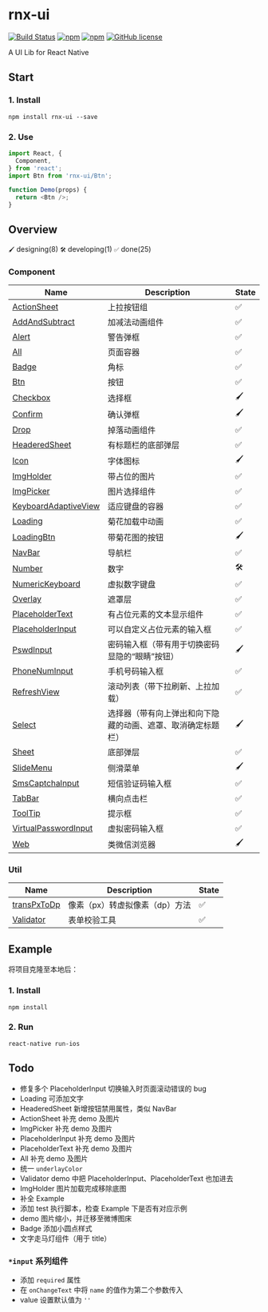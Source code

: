 # rnx-ui

[![Build Status](https://travis-ci.org/dragonwong/rnx-ui.svg?branch=master)](https://travis-ci.org/dragonwong/rnx-ui)
[![npm](https://img.shields.io/npm/v/rnx-ui.svg?maxAge=60)](https://www.npmjs.com/package/rnx-ui)
[![npm](https://img.shields.io/npm/dt/rnx-ui.svg?maxAge=60)](https://www.npmjs.com/package/rnx-ui)
[![GitHub license](https://img.shields.io/badge/license-MIT-blue.svg)](https://raw.githubusercontent.com/dragonwong/rnx-ui/master/LICENSE)

A UI Lib for React Native

## Start

### 1. Install

```
npm install rnx-ui --save
```

### 2. Use

```js
import React, {
  Component,
} from 'react';
import Btn from 'rnx-ui/Btn';

function Demo(props) {
  return <Btn />;
}
```

## Overview

`🖌` designing(8) `🛠` developing(1) `✅` done(25)

### Component

Name       | Description | State
---------- | ----------- | -----
[ActionSheet](https://github.com/dragonwong/rnx-ui/tree/master/ActionSheet)     | 上拉按钮组 | ✅
[AddAndSubtract](https://github.com/dragonwong/rnx-ui/tree/master/AddAndSubtract)      | 加减法动画组件 | ✅
[Alert](https://github.com/dragonwong/rnx-ui/tree/master/Alert)      | 警告弹框 | ✅
[All](https://github.com/dragonwong/rnx-ui/tree/master/All)      | 页面容器 | ✅
[Badge](https://github.com/dragonwong/rnx-ui/tree/master/Badge)      | 角标 | ✅
[Btn](https://github.com/dragonwong/rnx-ui/tree/master/Btn)        | 按钮 | ✅
[Checkbox](https://github.com/dragonwong/rnx-ui/tree/master/Checkbox)  | 选择框 | 🖌
[Confirm](https://github.com/dragonwong/rnx-ui/tree/master/Confirm)  | 确认弹框 | 🖌
[Drop](https://github.com/dragonwong/rnx-ui/tree/master/Drop)        | 掉落动画组件 | ✅
[HeaderedSheet](https://github.com/dragonwong/rnx-ui/tree/master/HeaderedSheet)        | 有标题栏的底部弹层 | ✅
[Icon](https://github.com/dragonwong/rnx-ui/tree/master/Icon)  | 字体图标 | 🖌
[ImgHolder](https://github.com/dragonwong/rnx-ui/tree/master/ImgHolder)  | 带占位的图片 | ✅
[ImgPicker](https://github.com/dragonwong/rnx-ui/tree/master/ImgPicker)  | 图片选择组件 | ✅
[KeyboardAdaptiveView](https://github.com/dragonwong/rnx-ui/tree/master/KeyboardAdaptiveView)        | 适应键盘的容器 | ✅
[Loading](https://github.com/dragonwong/rnx-ui/tree/master/Loading) | 菊花加载中动画 | ✅
[LoadingBtn](https://github.com/dragonwong/rnx-ui/tree/master/LoadingBtn) | 带菊花图的按钮 | 🖌
[NavBar](https://github.com/dragonwong/rnx-ui/tree/master/NavBar)     | 导航栏 | ✅
[Number](https://github.com/dragonwong/rnx-ui/tree/master/Number)     | 数字 | 🛠
[NumericKeyboard](https://github.com/dragonwong/rnx-ui/tree/master/NumericKeyboard)  | 虚拟数字键盘 | ✅
[Overlay](https://github.com/dragonwong/rnx-ui/tree/master/Overlay)     | 遮罩层 | ✅
[PlaceholderText](https://github.com/dragonwong/rnx-ui/tree/master/PlaceholderText)     | 有占位元素的文本显示组件 | ✅
[PlaceholderInput](https://github.com/dragonwong/rnx-ui/tree/master/PlaceholderInput)     | 可以自定义占位元素的输入框 | ✅
[PswdInput](https://github.com/dragonwong/rnx-ui/tree/master/Checkbox)  | 密码输入框（带有用于切换密码显隐的“眼睛”按钮） | 🖌
[PhoneNumInput](https://github.com/dragonwong/rnx-ui/tree/master/PhoneNumInput)     | 手机号码输入框 | ✅
[RefreshView](https://github.com/dragonwong/rnx-ui/tree/master/RefreshView)     | 滚动列表（带下拉刷新、上拉加载） | ✅
[Select](https://github.com/dragonwong/rnx-ui/tree/master/Select)  | 选择器（带有向上弹出和向下隐藏的动画、遮罩、取消确定标题栏） | 🖌
[Sheet](https://github.com/dragonwong/rnx-ui/tree/master/Sheet)     | 底部弹层 | ✅
[SlideMenu](https://github.com/dragonwong/rnx-ui/tree/master/SlideMenu)  | 侧滑菜单 | 🖌
[SmsCaptchaInput](https://github.com/dragonwong/rnx-ui/tree/master/SmsCaptchaInput)        | 短信验证码输入框 | ✅
[TabBar](https://github.com/dragonwong/rnx-ui/tree/master/TabBar)     | 横向点击栏 | ✅
[ToolTip](https://github.com/dragonwong/rnx-ui/tree/master/ToolTip)     | 提示框 | ✅
[VirtualPasswordInput](https://github.com/dragonwong/rnx-ui/tree/master/VirtualPasswordInput)  | 虚拟密码输入框 | ✅
[Web](https://github.com/dragonwong/rnx-ui/tree/master/Web)  | 类微信浏览器 | 🖌

### Util

Name       | Description | State
---------- | ----------- | -----
[transPxToDp](https://github.com/dragonwong/rnx-ui/tree/master/util/transPxToDp)      | 像素（px）转虚拟像素（dp）方法 | ✅
[Validator](https://github.com/dragonwong/rnx-ui/tree/master/util/Validator)      | 表单校验工具 | ✅

## Example

将项目克隆至本地后：

### 1. Install

```
npm install
```

### 2. Run

```
react-native run-ios
```

## Todo

- 修复多个 PlaceholderInput 切换输入时页面滚动错误的 bug
- Loading 可添加文字
- HeaderedSheet 新增按钮禁用属性，类似 NavBar
- ActionSheet 补充 demo 及图片
- ImgPicker 补充 demo 及图片
- PlaceholderInput 补充 demo 及图片
- PlaceholderText 补充 demo 及图片
- All 补充 demo 及图片
- 统一 `underlayColor`
- Validator demo 中把 PlaceholderInput、PlaceholderText 也加进去
- ImgHolder 图片加载完成移除底图
- 补全 Example
- 添加 test 执行脚本，检查 Example 下是否有对应示例
- demo 图片缩小，并迁移至微博图床
- Badge 添加小圆点样式
- 文字走马灯组件（用于 title）

### `*input` 系列组件

- 添加 `required` 属性
- 在 `onChangeText` 中将 `name` 的值作为第二个参数传入
- value 设置默认值为 `''`
